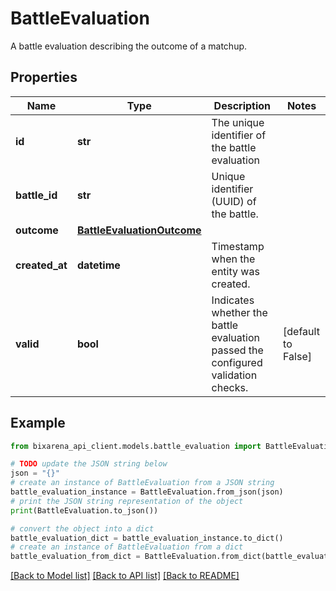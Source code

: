 # BattleEvaluation

A battle evaluation describing the outcome of a matchup.

## Properties

| Name           | Type                                                      | Description                                                                      | Notes              |
| -------------- | --------------------------------------------------------- | -------------------------------------------------------------------------------- | ------------------ |
| **id**         | **str**                                                   | The unique identifier of the battle evaluation                                   |
| **battle_id**  | **str**                                                   | Unique identifier (UUID) of the battle.                                          |
| **outcome**    | [**BattleEvaluationOutcome**](BattleEvaluationOutcome.md) |                                                                                  |
| **created_at** | **datetime**                                              | Timestamp when the entity was created.                                           |
| **valid**      | **bool**                                                  | Indicates whether the battle evaluation passed the configured validation checks. | [default to False] |

## Example

```python
from bixarena_api_client.models.battle_evaluation import BattleEvaluation

# TODO update the JSON string below
json = "{}"
# create an instance of BattleEvaluation from a JSON string
battle_evaluation_instance = BattleEvaluation.from_json(json)
# print the JSON string representation of the object
print(BattleEvaluation.to_json())

# convert the object into a dict
battle_evaluation_dict = battle_evaluation_instance.to_dict()
# create an instance of BattleEvaluation from a dict
battle_evaluation_from_dict = BattleEvaluation.from_dict(battle_evaluation_dict)
```

[[Back to Model list]](../README.md#documentation-for-models) [[Back to API list]](../README.md#documentation-for-api-endpoints) [[Back to README]](../README.md)
